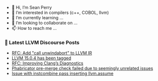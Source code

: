 - 👋 Hi, I’m Sean Perry
- 👀 I’m interested in compilers (c++, COBOL, llvm)
- 🌱 I’m currently learning ...
- 💞️ I’m looking to collaborate on ...
- 📫 How to reach me ...

<!---
s66perry/s66perry is a ✨ special ✨ repository because its `README.md` (this file) appears on your GitHub profile.
You can click the Preview link to take a look at your changes.
--->
### 📕 Latest LLVM Discourse Posts

<!-- DISCOURSE-LLVM:START -->
- [RFC: Add &quot;call unwindabort&quot; to LLVM IR](https://discourse.llvm.org/t/rfc-add-call-unwindabort-to-llvm-ir/62543#post_11)
- [LLVM 15.0.4 has been tagged](https://discourse.llvm.org/t/llvm-15-0-4-has-been-tagged/66354#post_12)
- [RFC: Improving Clang’s Diagnostics](https://discourse.llvm.org/t/rfc-improving-clang-s-diagnostics/62584?page=3#post_43)
- [Phabricator pre-merge check failed due to seemingly unrelated issues](https://discourse.llvm.org/t/phabricator-pre-merge-check-failed-due-to-seemingly-unrelated-issues/67754#post_2)
- [Issue with instcombine pass inserting llvm.assume](https://discourse.llvm.org/t/issue-with-instcombine-pass-inserting-llvm-assume/67735#post_3)
<!-- DISCOURSE-LLVM:END -->
